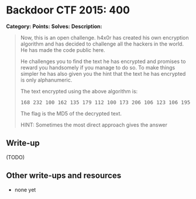 # Backdoor CTF 2015: 400
**Category:** 
**Points:** 
**Solves:** 
**Description:** 

> Now, this is an open challenge. h4x0r has created his own encryption algorithm and has decided to challenge all the hackers in the world. He has made the code public here. 
> 
> 
> He challenges you to find the text he has encrypted and promises to reward you handsomely if you manage to do so. To make things simpler he has also given you the hint that the text he has encrypted is only alphanumeric.
> 
> 
> The text encrypted using the above algorithm is: 
> 
> <pre>168 232 100 162 135 179 112 100 173 206 106 123 106 195 179 157 123 173</pre> 
> 
> 
> The flag is the MD5 of the decrypted text. 
> 
> 
> HINT: Sometimes the most direct approach gives the answer

## Write-up

(TODO)

## Other write-ups and resources

* none yet